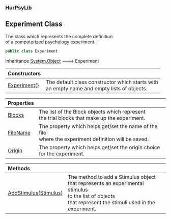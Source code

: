 ### [HurPsyLib](HurPsyLib.md 'HurPsyLib')

## Experiment Class

The class which represents the complete definition  
of a computerized psychology experiment.

```csharp
public class Experiment
```

Inheritance [System.Object](https://docs.microsoft.com/en-us/dotnet/api/System.Object 'System.Object') &#129106; Experiment

| Constructors | |
| :--- | :--- |
| [Experiment()](HurPsyLib.Experiment.Experiment().md 'HurPsyLib.Experiment.Experiment()') | The default class constructor which starts with<br/>an empty name and empty lists of objects. |

| Properties | |
| :--- | :--- |
| [Blocks](HurPsyLib.Experiment.Blocks.md 'HurPsyLib.Experiment.Blocks') | The list of the Block objects which represent<br/>the trial blocks that make up the experiment. |
| [FileName](HurPsyLib.Experiment.FileName.md 'HurPsyLib.Experiment.FileName') | The property which helps get/set the name of the file<br/>where the experiment definition will be saved. |
| [Origin](HurPsyLib.Experiment.Origin.md 'HurPsyLib.Experiment.Origin') | The property which helps get/set the origin choice for the experiment. |

| Methods | |
| :--- | :--- |
| [AddStimulus(Stimulus)](HurPsyLib.Experiment.AddStimulus(HurPsyLib.Stimulus).md 'HurPsyLib.Experiment.AddStimulus(HurPsyLib.Stimulus)') | The method to add a Stimulus object<br/>that represents an experimental stimulus<br/>to the list of objects<br/>that represent the stimuli used in the experiment. |
